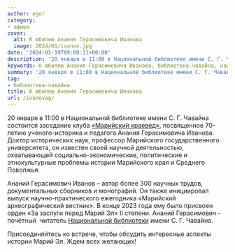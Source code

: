 ```yaml
---
author: egor
category:
- афиша
cover:
  alt: К юбилею Анания Герасимовича Иванова
  image: 2024/01/ivanov.jpg
date: '2024-01-19T09:00:11+00:00'
description: '20 января в 11:00 в Национальной библиотеке имени С. Г. Чавайна состоится заседание клуба «Марийский краевед», посвященное 70-летию ученого-историка и...'
keywords: К юбилею Анания Герасимовича Иванова, библиотека-чавайна, национальной, имени, чавайна, марийский, марийского, истории, ананий, герасимович, марий, января, библиотеке, состоится, заседание, клуба, краевед
summary: '20 января в 11:00 в Национальной библиотеке имени С. Г. Чавайна состоится заседание клуба «Марийский краевед», посвященное 70-летию ученого-историка и...'
tag:
- библиотека-чавайна
title: К юбилею Анания Герасимовича Иванова
url: /ivanovag/
---
```


20 января в 11:00 в Национальной библиотеке имени С. Г. Чавайна состоится заседание клуба [«Марийский краевед»](/mari-local-historian/), посвященное 70-летию ученого-историка и педагога Анания Герасимовича Иванова. Доктор исторических наук, профессор Марийского государственного университета, он известен своей научной деятельностью, охватывающей социально-экономические, политические и этнокультурные проблемы истории Марийского края и Среднего Поволжья.

Ананий Герасимович Иванов – автор более 300 научных трудов, документальных сборников и монографий. Он также инициировал выпуск научно-практического ежегодника «Марийский археографический вестник». В конце 2023 года ему было присвоен орден «За заслуги перед Марий Эл» II степени. Ананий Герасимович - почётный  читатель [Национальной библиотеки](/naczionalnaya-bibliotekaim-s-g-chavajna/) имени С. Г. Чавайна.

Присоединяйтесь ко встрече, чтобы обсудить интересные аспекты истории Марий Эл. Ждем всех желающих!